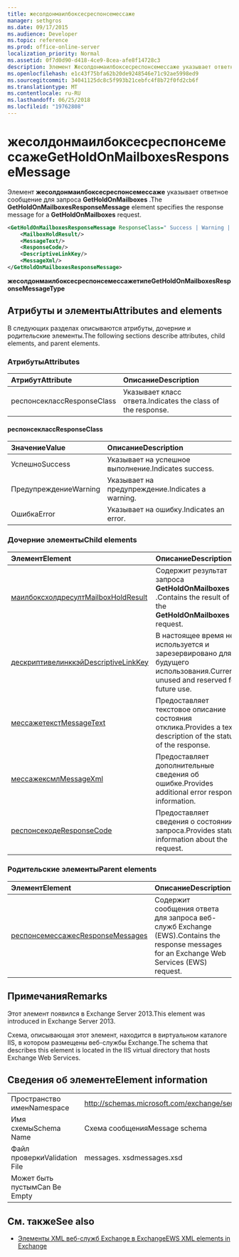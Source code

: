 ```yaml
---
title: жесолдонмаилбоксесреспонсемессаже
manager: sethgros
ms.date: 09/17/2015
ms.audience: Developer
ms.topic: reference
ms.prod: office-online-server
localization_priority: Normal
ms.assetid: 0f7d0d90-d418-4ce9-8cea-afe8f14728c3
description: Элемент Жесолдонмаилбоксесреспонсемессаже указывает ответное сообщение для запроса GetHoldOnMailboxes.
ms.openlocfilehash: e1c43f75bfa62b20de9248546e71c92ae5998ed9
ms.sourcegitcommit: 34041125dc8c5f993b21cebfc4f8b72f0fd2cb6f
ms.translationtype: MT
ms.contentlocale: ru-RU
ms.lasthandoff: 06/25/2018
ms.locfileid: "19762808"
---
```

# <a name="getholdonmailboxesresponsemessage"></a><span data-ttu-id="befbd-103">жесолдонмаилбоксесреспонсемессаже</span><span class="sxs-lookup"><span data-stu-id="befbd-103">GetHoldOnMailboxesResponseMessage</span></span>

<span data-ttu-id="befbd-104">Элемент **жесолдонмаилбоксесреспонсемессаже** указывает ответное сообщение для запроса **GetHoldOnMailboxes** .</span><span class="sxs-lookup"><span data-stu-id="befbd-104">The **GetHoldOnMailboxesResponseMessage** element specifies the response message for a **GetHoldOnMailboxes** request.</span></span> 
  
```XML
<GetHoldOnMailboxesResponseMessage ResponseClass=" Success | Warning | Error ">
    <MailboxHoldResult/>
    <MessageText/>
    <ResponseCode/>
    <DescriptiveLinkKey/>
    <MessageXml/>
</GetHoldOnMailboxesResponseMessage>
```

 <span data-ttu-id="befbd-105">**жесолдонмаилбоксесреспонсемессажетипе**</span><span class="sxs-lookup"><span data-stu-id="befbd-105">**GetHoldOnMailboxesResponseMessageType**</span></span>
## <a name="attributes-and-elements"></a><span data-ttu-id="befbd-106">Атрибуты и элементы</span><span class="sxs-lookup"><span data-stu-id="befbd-106">Attributes and elements</span></span>

<span data-ttu-id="befbd-107">В следующих разделах описываются атрибуты, дочерние и родительские элементы.</span><span class="sxs-lookup"><span data-stu-id="befbd-107">The following sections describe attributes, child elements, and parent elements.</span></span>
  
### <a name="attributes"></a><span data-ttu-id="befbd-108">Атрибуты</span><span class="sxs-lookup"><span data-stu-id="befbd-108">Attributes</span></span>

|<span data-ttu-id="befbd-109">**Атрибут**</span><span class="sxs-lookup"><span data-stu-id="befbd-109">**Attribute**</span></span>|<span data-ttu-id="befbd-110">**Описание**</span><span class="sxs-lookup"><span data-stu-id="befbd-110">**Description**</span></span>|
|:-----|:-----|
|<span data-ttu-id="befbd-111">респонсекласс</span><span class="sxs-lookup"><span data-stu-id="befbd-111">ResponseClass</span></span>  <br/> |<span data-ttu-id="befbd-112">Указывает класс ответа.</span><span class="sxs-lookup"><span data-stu-id="befbd-112">Indicates the class of the response.</span></span>  <br/> |
   
#### <a name="responseclass"></a><span data-ttu-id="befbd-113">респонсекласс</span><span class="sxs-lookup"><span data-stu-id="befbd-113">ResponseClass</span></span>

|<span data-ttu-id="befbd-114">**Значение**</span><span class="sxs-lookup"><span data-stu-id="befbd-114">**Value**</span></span>|<span data-ttu-id="befbd-115">**Описание**</span><span class="sxs-lookup"><span data-stu-id="befbd-115">**Description**</span></span>|
|:-----|:-----|
|<span data-ttu-id="befbd-116">Успешно</span><span class="sxs-lookup"><span data-stu-id="befbd-116">Success</span></span>  <br/> |<span data-ttu-id="befbd-117">Указывает на успешное выполнение.</span><span class="sxs-lookup"><span data-stu-id="befbd-117">Indicates success.</span></span>  <br/> |
|<span data-ttu-id="befbd-118">Предупреждение</span><span class="sxs-lookup"><span data-stu-id="befbd-118">Warning</span></span>  <br/> |<span data-ttu-id="befbd-119">Указывает на предупреждение.</span><span class="sxs-lookup"><span data-stu-id="befbd-119">Indicates a warning.</span></span>  <br/> |
|<span data-ttu-id="befbd-120">Ошибка</span><span class="sxs-lookup"><span data-stu-id="befbd-120">Error</span></span>  <br/> |<span data-ttu-id="befbd-121">Указывает на ошибку.</span><span class="sxs-lookup"><span data-stu-id="befbd-121">Indicates an error.</span></span>  <br/> |
   
### <a name="child-elements"></a><span data-ttu-id="befbd-122">Дочерние элементы</span><span class="sxs-lookup"><span data-stu-id="befbd-122">Child elements</span></span>

|<span data-ttu-id="befbd-123">**Элемент**</span><span class="sxs-lookup"><span data-stu-id="befbd-123">**Element**</span></span>|<span data-ttu-id="befbd-124">**Описание**</span><span class="sxs-lookup"><span data-stu-id="befbd-124">**Description**</span></span>|
|:-----|:-----|
|[<span data-ttu-id="befbd-125">маилбоксхолдресулт</span><span class="sxs-lookup"><span data-stu-id="befbd-125">MailboxHoldResult</span></span>](mailboxholdresult.md) <br/> |<span data-ttu-id="befbd-126">Содержит результат запроса **GetHoldOnMailboxes** .</span><span class="sxs-lookup"><span data-stu-id="befbd-126">Contains the result of the **GetHoldOnMailboxes** request.</span></span>  <br/> |
|[<span data-ttu-id="befbd-127">дескриптивелинккэй</span><span class="sxs-lookup"><span data-stu-id="befbd-127">DescriptiveLinkKey</span></span>](descriptivelinkkey.md) <br/> |<span data-ttu-id="befbd-128">В настоящее время не используется и зарезервировано для будущего использования.</span><span class="sxs-lookup"><span data-stu-id="befbd-128">Currently unused and reserved for future use.</span></span>  <br/> |
|[<span data-ttu-id="befbd-129">мессажетекст</span><span class="sxs-lookup"><span data-stu-id="befbd-129">MessageText</span></span>](messagetext.md) <br/> |<span data-ttu-id="befbd-130">Предоставляет текстовое описание состояния отклика.</span><span class="sxs-lookup"><span data-stu-id="befbd-130">Provides a text description of the status of the response.</span></span>  <br/> |
|[<span data-ttu-id="befbd-131">мессажексмл</span><span class="sxs-lookup"><span data-stu-id="befbd-131">MessageXml</span></span>](messagexml.md) <br/> |<span data-ttu-id="befbd-132">Предоставляет дополнительные сведения об ошибке.</span><span class="sxs-lookup"><span data-stu-id="befbd-132">Provides additional error response information.</span></span>  <br/> |
|[<span data-ttu-id="befbd-133">респонсекоде</span><span class="sxs-lookup"><span data-stu-id="befbd-133">ResponseCode</span></span>](responsecode.md) <br/> |<span data-ttu-id="befbd-134">Предоставляет сведения о состоянии запроса.</span><span class="sxs-lookup"><span data-stu-id="befbd-134">Provides status information about the request.</span></span>  <br/> |
   
### <a name="parent-elements"></a><span data-ttu-id="befbd-135">Родительские элементы</span><span class="sxs-lookup"><span data-stu-id="befbd-135">Parent elements</span></span>

|<span data-ttu-id="befbd-136">**Элемент**</span><span class="sxs-lookup"><span data-stu-id="befbd-136">**Element**</span></span>|<span data-ttu-id="befbd-137">**Описание**</span><span class="sxs-lookup"><span data-stu-id="befbd-137">**Description**</span></span>|
|:-----|:-----|
|[<span data-ttu-id="befbd-138">респонсемессажес</span><span class="sxs-lookup"><span data-stu-id="befbd-138">ResponseMessages</span></span>](responsemessages.md) <br/> |<span data-ttu-id="befbd-139">Содержит сообщения ответа для запроса веб-служб Exchange (EWS).</span><span class="sxs-lookup"><span data-stu-id="befbd-139">Contains the response messages for an Exchange Web Services (EWS) request.</span></span>  <br/> |
   
## <a name="remarks"></a><span data-ttu-id="befbd-140">Примечания</span><span class="sxs-lookup"><span data-stu-id="befbd-140">Remarks</span></span>

<span data-ttu-id="befbd-141">Этот элемент появился в Exchange Server 2013.</span><span class="sxs-lookup"><span data-stu-id="befbd-141">This element was introduced in Exchange Server 2013.</span></span>
  
<span data-ttu-id="befbd-142">Схема, описывающая этот элемент, находится в виртуальном каталоге IIS, в котором размещены веб-службы Exchange.</span><span class="sxs-lookup"><span data-stu-id="befbd-142">The schema that describes this element is located in the IIS virtual directory that hosts Exchange Web Services.</span></span>
  
## <a name="element-information"></a><span data-ttu-id="befbd-143">Сведения об элементе</span><span class="sxs-lookup"><span data-stu-id="befbd-143">Element information</span></span>

|||
|:-----|:-----|
|<span data-ttu-id="befbd-144">Пространство имен</span><span class="sxs-lookup"><span data-stu-id="befbd-144">Namespace</span></span>  <br/> |http://schemas.microsoft.com/exchange/services/2006/messages  <br/> |
|<span data-ttu-id="befbd-145">Имя схемы</span><span class="sxs-lookup"><span data-stu-id="befbd-145">Schema Name</span></span>  <br/> |<span data-ttu-id="befbd-146">Схема сообщения</span><span class="sxs-lookup"><span data-stu-id="befbd-146">Message schema</span></span>  <br/> |
|<span data-ttu-id="befbd-147">Файл проверки</span><span class="sxs-lookup"><span data-stu-id="befbd-147">Validation File</span></span>  <br/> |<span data-ttu-id="befbd-148">messages. xsd</span><span class="sxs-lookup"><span data-stu-id="befbd-148">messages.xsd</span></span>  <br/> |
|<span data-ttu-id="befbd-149">Может быть пустым</span><span class="sxs-lookup"><span data-stu-id="befbd-149">Can Be Empty</span></span>  <br/> ||
   
## <a name="see-also"></a><span data-ttu-id="befbd-150">См. также</span><span class="sxs-lookup"><span data-stu-id="befbd-150">See also</span></span>



- [<span data-ttu-id="befbd-151">Элементы XML веб-служб Exchange в Exchange</span><span class="sxs-lookup"><span data-stu-id="befbd-151">EWS XML elements in Exchange</span></span>](ews-xml-elements-in-exchange.md)


